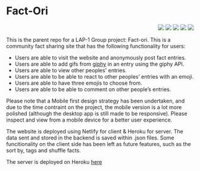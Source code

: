 # Fact-Ori
<p align="right">
 <img src="https://img.shields.io/github/last-commit/Shavvimal/Fact-Ori" />
 <img src="https://img.shields.io/github/issues/Shavvimal/Fact-Ori" />
 <img src="https://img.shields.io/github/languages/count/Shavvimal/Fact-Ori" />
 <img src="https://img.shields.io/github/languages/code-size/Shavvimal/Fact-Ori" />
 <img src="https://img.shields.io/tokei/lines/github/shavvimal/fact-ori" />
</p> 
 
This is the parent repo for a LAP-1 Group project: Fact-ori. This is a community fact sharing site that has the following functionality for users: 
- Users are able to visit the website and anonymously post fact entries.
- Users are able to add gifs from [giphy](https://developers.giphy.com/docs/api#quick-start-guide) in an entry using the giphy API.
- Users are able to view other peoples' entries.
- Users are able to be able to react to other peoples’ entries with an emoji.
- Users are able to have three emojis to choose from.
- Users are able to be able to comment on other people’s entries.

Please note that a Mobile first design strategy has been undertaken, and due to the time contraint on the project, the mobile version is a lot more polished (although the desktop app is still made to be responsive). Please inspect and view from a mobile device for a better user experience.

The website is deployed using Netlify for client & Heroku for server. The data sent and stored in the backend is saved within .json files. Some funcitionality on the client side has been left as future features, such as the sort by, tags and shuffle facts.

The server is deployed on Heroku [here](https://fact-ory.herokuapp.com/)
